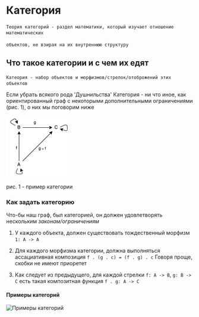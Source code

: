 # Категория

```
Теория категорий - раздел математики, который изучает отношение математических 

объектов, не взирая на их внутреннюю структуру
```

## Что такое категории и с чем их едят

```
Катеория - набор объектов и морфизмов/стрелок/отоброжений этих объектов
```

Если убрать всякого рода 'Душнильства'
Категория - ни что иное, как ориентированный граф с некоторыми дополнительными ограничениями (рис. 1), о них мы поговорим ниже

![пример категории](./photos/zwgnbgx5_u4azuf8ri7qzsk5jim.png)

рис. 1 - пример категории

### Как задать категорию

Что-бы наш граф, был категорией, он должен удовлетворять нескольким *законам/ограничениям*

1. У каждого объекта, должен существовать тождественный морфизм 
   `1: A -> A`

2. Для каждого морфизма категории, должна выполняться ассациативная композиция `f . (g . c) = (f . g) . c`
   Говоря проще, скобки не имеют приоретет

3. Как следует из предыдущего, для каждой стрелки 
   `f: A -> B`, `g: B -> C` есть такая композитная функция `f . g: A -> C`

#### Примеры категорий


![Примеры категорий](Пример.md#Конкретные_категории)